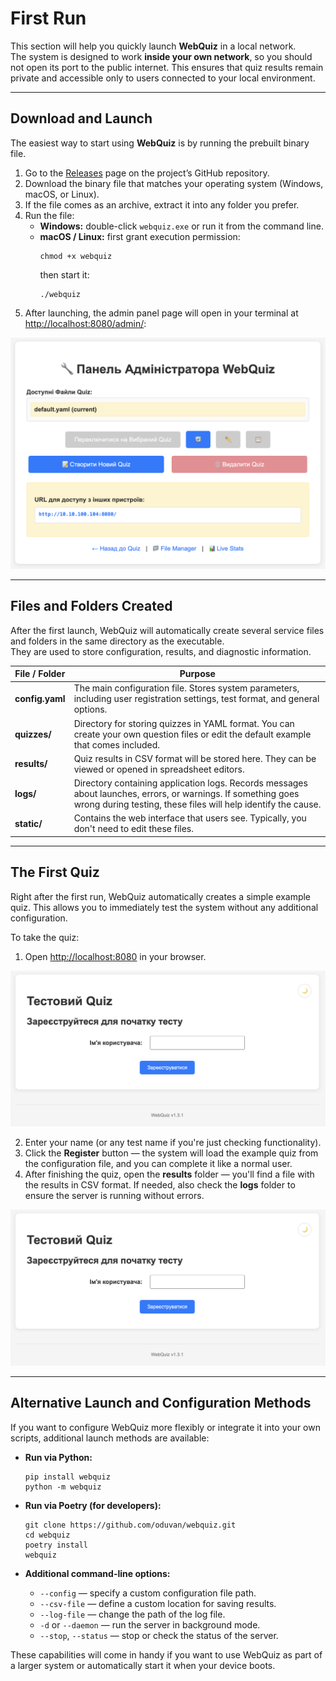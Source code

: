 # First Run

This section will help you quickly launch **WebQuiz** in a local network.  
The system is designed to work **inside your own network**, so you should not open its port to the public internet. This ensures that quiz results remain private and accessible only to users connected to your local environment.

---

## Download and Launch

The easiest way to start using **WebQuiz** is by running the prebuilt binary file.

1. Go to the [Releases](https://github.com/oduvan/webquiz/releases) page on the project’s GitHub repository.  
2. Download the binary file that matches your operating system (Windows, macOS, or Linux).  
3. If the file comes as an archive, extract it into any folder you prefer.  
4. Run the file:
   - **Windows:** double-click `webquiz.exe` or run it from the command line.  
   - **macOS / Linux:** first grant execution permission:
     ```
     chmod +x webquiz
     ```
     then start it:
     ```
     ./webquiz
     ```
5. After launching, the admin panel page will open in your terminal at [http://localhost:8080/admin/](http://localhost:8080/admin/):

![First admin panel launch](../imgs/first_admin.png)

---

## Files and Folders Created

After the first launch, WebQuiz will automatically create several service files and folders in the same directory as the executable.  
They are used to store configuration, results, and diagnostic information.

| File / Folder | Purpose |
|---------------|----------|
| **config.yaml** | The main configuration file. Stores system parameters, including user registration settings, test format, and general options. |
| **quizzes/** | Directory for storing quizzes in YAML format. You can create your own question files or edit the default example that comes included. |
| **results/** | Quiz results in CSV format will be stored here. They can be viewed or opened in spreadsheet editors. |
| **logs/** | Directory containing application logs. Records messages about launches, errors, or warnings. If something goes wrong during testing, these files will help identify the cause. |
| **static/** | Contains the web interface that users see. Typically, you don't need to edit these files. |

---

## The First Quiz

Right after the first run, WebQuiz automatically creates a simple example quiz.
This allows you to immediately test the system without any additional configuration.

To take the quiz:

1. Open [http://localhost:8080](http://localhost:8080) in your browser.

![First quiz launch](../imgs/reg_default_test.png)

2. Enter your name (or any test name if you're just checking functionality).
3. Click the **Register** button — the system will load the example quiz from the configuration file, and you can complete it like a normal user.
4. After finishing the quiz, open the **results** folder — you'll find a file with the results in CSV format. If needed, also check the **logs** folder to ensure the server is running without errors.

![Quiz completion](../imgs/reg_default_test.png)

---

## Alternative Launch and Configuration Methods

If you want to configure WebQuiz more flexibly or integrate it into your own scripts, additional launch methods are available:

- **Run via Python:**
  ```
  pip install webquiz
  python -m webquiz
  ```

- **Run via Poetry (for developers):**
  ```
  git clone https://github.com/oduvan/webquiz.git
  cd webquiz
  poetry install
  webquiz
  ```

- **Additional command-line options:**
  - `--config` — specify a custom configuration file path.
  - `--csv-file` — define a custom location for saving results.
  - `--log-file` — change the path of the log file.
  - `-d` or `--daemon` — run the server in background mode.
  - `--stop`, `--status` — stop or check the status of the server.

These capabilities will come in handy if you want to use WebQuiz as part of a larger system or automatically start it when your device boots.
